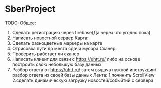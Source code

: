 # SberProject
TODO:
Общее:
  1. Сделать регистрацию через firebase(Да через что угодно пока)
  2. Написать новостной сервер
Карта:
  1. Сделать разноцветные маркеры на карте
  2. Отрисовка пути до места сдачи мусора
Сканер:
  1. Проверить работает ли сканер
  2. Написать клиент для связи с https://uhtt.ru/ либо на основе построить свою небольшую базу данных
  3. Разбор ответа от https://uhtt.ru/ затем выдача нужной инструкции/ разбор ответа из своей базы данных
Лента:
  1.починить ScrollView
  2.сделать динамическую загрузку новостей/собыйтий с сервера 
